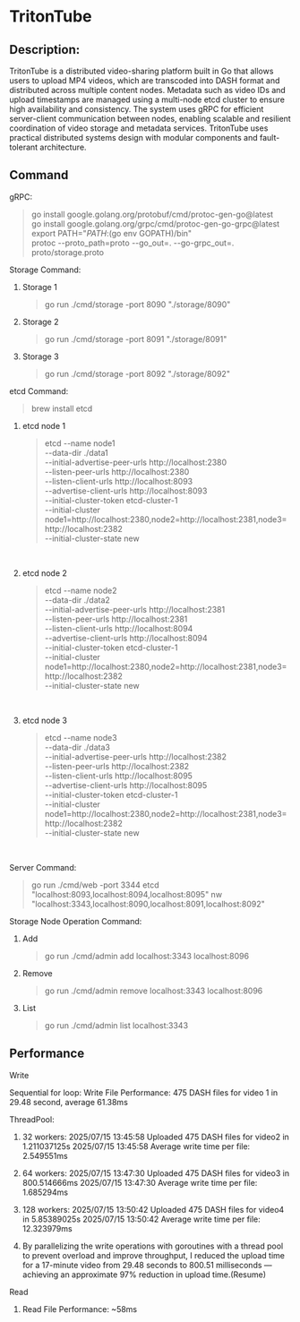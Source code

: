 # TritonTube

## Description:

TritonTube is a distributed video-sharing platform built in Go that allows users to upload MP4 videos, which are transcoded into DASH format and distributed across multiple content nodes. Metadata such as video IDs and upload timestamps are managed using a multi-node etcd cluster to ensure high availability and consistency. The system uses gRPC for efficient server-client communication between nodes, enabling scalable and resilient coordination of video storage and metadata services. TritonTube uses practical distributed systems design with modular components and fault-tolerant architecture.

## Command

gRPC:
> go install google.golang.org/protobuf/cmd/protoc-gen-go@latest <br>
> go install google.golang.org/grpc/cmd/protoc-gen-go-grpc@latest <br>
> export PATH="$PATH:$(go env GOPATH)/bin" <br>
> protoc --proto_path=proto --go_out=. --go-grpc_out=. proto/storage.proto <br>


Storage Command:

1. Storage 1
   > go run ./cmd/storage -port 8090 "./storage/8090"<br>
2. Storage 2
   > go run ./cmd/storage -port 8091 "./storage/8091"<br>
3. Storage 3
   > go run ./cmd/storage -port 8092 "./storage/8092"<br>

etcd Command:

> brew install etcd<br>

1. etcd node 1

   > etcd --name node1 \
     --data-dir ./data1 \
     --initial-advertise-peer-urls http://localhost:2380 \
     --listen-peer-urls http://localhost:2380 \
     --listen-client-urls http://localhost:8093 \
     --advertise-client-urls http://localhost:8093 \
     --initial-cluster-token etcd-cluster-1 \
     --initial-cluster node1=http://localhost:2380,node2=http://localhost:2381,node3=http://localhost:2382 \
     --initial-cluster-state new
   <br>

2. etcd node 2

   > etcd --name node2 \
     --data-dir ./data2 \
     --initial-advertise-peer-urls http://localhost:2381 \
     --listen-peer-urls http://localhost:2381 \
     --listen-client-urls http://localhost:8094 \
     --advertise-client-urls http://localhost:8094 \
     --initial-cluster-token etcd-cluster-1 \
     --initial-cluster node1=http://localhost:2380,node2=http://localhost:2381,node3=http://localhost:2382 \
     --initial-cluster-state new
   <br>

3. etcd node 3
   > etcd --name node3 \
     --data-dir ./data3 \
     --initial-advertise-peer-urls http://localhost:2382 \
     --listen-peer-urls http://localhost:2382 \
     --listen-client-urls http://localhost:8095 \
     --advertise-client-urls http://localhost:8095 \
     --initial-cluster-token etcd-cluster-1 \
     --initial-cluster node1=http://localhost:2380,node2=http://localhost:2381,node3=http://localhost:2382 \
     --initial-cluster-state new
   <br>

Server Command:

> go run ./cmd/web -port 3344 etcd "localhost:8093,localhost:8094,localhost:8095" nw "localhost:3343,localhost:8090,localhost:8091,localhost:8092"<br>

Storage Node Operation Command:

1. Add

   > go run ./cmd/admin add localhost:3343 localhost:8096

2. Remove

   > go run ./cmd/admin remove localhost:3343 localhost:8096

3. List
   > go run ./cmd/admin list localhost:3343

## Performance

Write

Sequential for loop: Write File Performance: 475 DASH files for video 1 in 29.48 second, average 61.38ms

ThreadPool:

1. 32 workers:
2025/07/15 13:45:58 Uploaded 475 DASH files for video2 in 1.211037125s
2025/07/15 13:45:58 Average write time per file: 2.549551ms

2. 64 workers:
2025/07/15 13:47:30 Uploaded 475 DASH files for video3 in 800.514666ms
2025/07/15 13:47:30 Average write time per file: 1.685294ms

3. 128 workers:
2025/07/15 13:50:42 Uploaded 475 DASH files for video4 in 5.85389025s
2025/07/15 13:50:42 Average write time per file: 12.323979ms

1. By parallelizing the write operations with goroutines with a thread pool to prevent overload and improve throughput, I reduced the upload time for a 17-minute video from 29.48 seconds to 800.51 milliseconds — achieving an approximate 97% reduction in upload time.(Resume)


Read

1. Read File Performance: ~58ms

